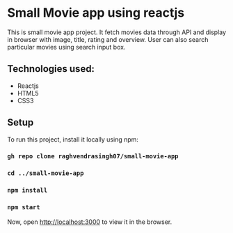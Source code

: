 # Small Movie app using reactjs

This is small movie app project. It fetch movies data through API and display in browser with image, title, rating and overview. User can also search particular movies using search input box.

## Technologies used:

- Reactjs
- HTML5
- CSS3

## Setup

To run this project, install it locally using npm:

### `gh repo clone raghvendrasingh07/small-movie-app`

### `cd ../small-movie-app`

### `npm install`

### `npm start`

Now, open [http://localhost:3000](http://localhost:3000) to view it in the browser.
